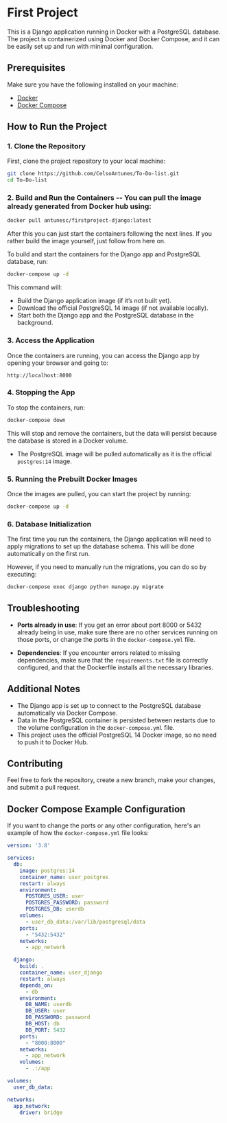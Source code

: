 
# First Project

This is a Django application running in Docker with a PostgreSQL database. The project is containerized using Docker and Docker Compose, and it can be easily set up and run with minimal configuration.

## Prerequisites

Make sure you have the following installed on your machine:

- [Docker](https://docs.docker.com/get-docker/)
- [Docker Compose](https://docs.docker.com/compose/install/)

## How to Run the Project

### 1. Clone the Repository

First, clone the project repository to your local machine:

```bash
git clone https://github.com/CelsoAntunes/To-Do-list.git
cd To-Do-list
```

### 2. Build and Run the Containers -- You can pull the image already generated from Docker hub using: 

```bash
docker pull antunesc/firstproject-django:latest
```

After this you can just start the containers following the next lines. If you rather build the image yourself, just follow from here on.

To build and start the containers for the Django app and PostgreSQL database, run:

```bash
docker-compose up -d
```

This command will:

- Build the Django application image (if it’s not built yet).
- Download the official PostgreSQL 14 image (if not available locally).
- Start both the Django app and the PostgreSQL database in the background.

### 3. Access the Application

Once the containers are running, you can access the Django app by opening your browser and going to:

```
http://localhost:8000
```

### 4. Stopping the App

To stop the containers, run:

```bash
docker-compose down
```

This will stop and remove the containers, but the data will persist because the database is stored in a Docker volume.

- The PostgreSQL image will be pulled automatically as it is the official `postgres:14` image.

### 5. Running the Prebuilt Docker Images

Once the images are pulled, you can start the project by running:

```bash
docker-compose up -d
```

### 6. Database Initialization

The first time you run the containers, the Django application will need to apply migrations to set up the database schema. This will be done automatically on the first run.

However, if you need to manually run the migrations, you can do so by executing:

```bash
docker-compose exec django python manage.py migrate
```

## Troubleshooting

- **Ports already in use**: If you get an error about port 8000 or 5432 already being in use, make sure there are no other services running on those ports, or change the ports in the `docker-compose.yml` file.

- **Dependencies**: If you encounter errors related to missing dependencies, make sure that the `requirements.txt` file is correctly configured, and that the Dockerfile installs all the necessary libraries.

## Additional Notes

- The Django app is set up to connect to the PostgreSQL database automatically via Docker Compose.
- Data in the PostgreSQL container is persisted between restarts due to the volume configuration in the `docker-compose.yml` file.
- This project uses the official PostgreSQL 14 Docker image, so no need to push it to Docker Hub.

## Contributing

Feel free to fork the repository, create a new branch, make your changes, and submit a pull request.

## Docker Compose Example Configuration

If you want to change the ports or any other configuration, here's an example of how the `docker-compose.yml` file looks:

```yaml
version: '3.8'

services:
  db:
    image: postgres:14
    container_name: user_postgres
    restart: always
    environment:
      POSTGRES_USER: user
      POSTGRES_PASSWORD: password
      POSTGRES_DB: userdb
    volumes:
      - user_db_data:/var/lib/postgresql/data
    ports:
      - "5432:5432"
    networks:
      - app_network

  django:
    build: .
    container_name: user_django
    restart: always
    depends_on:
      - db
    environment:
      DB_NAME: userdb
      DB_USER: user
      DB_PASSWORD: password
      DB_HOST: db
      DB_PORT: 5432
    ports:
      - "8000:8000"
    networks:
      - app_network
    volumes:
      - .:/app

volumes:
  user_db_data:

networks:
  app_network:
    driver: bridge
```
